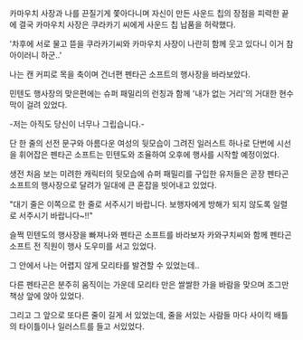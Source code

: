 카마우치 사장과 나를 끈질기게 쫓아다니며 자신이 만든 사운드 칩의 장점을 피력한 끝에 결국 카마우치 사장은 쿠라카기 씨에게 사운드 칩 납품을 허락했다.

'차후에 서로 물고 뜯을 쿠라카기씨와 카마우치 사장이 나란히 함께 웃고 있다니 이거 참 아이러니 하군..'

나는 캔 커피로 목을 축이며 건너편 펜타곤 소프트의 행사장을 바라보았다. 

민텐도 행사장의 맞은편에는 슈퍼 패밀리의 런칭과 함께 '내가 없는 거리'의 거대한 현수막이 걸려 있었다.

-저는 아직도 당신이 너무나 그립습니다.-

단 한 줄의 선전 문구와 아름다운 여성의 뒷모습이 그려진 일러스트 하나로 단번에 시선을 휘어잡은 펜타곤 소프트는 민텐도와 조율하여 오후에 행사를 시작할 예정이었다.

생전 처음 보는 미려한 캐릭터의 뒷모습에 슈퍼 패밀리를 구입한 유저들은 곧장 펜타곤 소프트의 행사장으로 달려가 일대에 큰 혼잡을 빗어내고 있었다.

"대기 줄은 이쪽으로 한 줄로 서주시기 바랍니다. 보행자에게 방해가 되지 않도록 일렬로 서주시기 바랍니다~!!"

슬쩍 민텐도의 행사장을 빠져나와 펜타곤 소프트를 바라보자 카와구치씨와 함께 펜타곤 소프트 전 직원이 행사 도우미를 서고 있었다.

그 안에서 나는 어렵지 않게 모리타를 발견할 수 있었는데..

다른 펜타곤은 분주히 움직이는 가운데 모리타 만은 쌀쌀한 가을 바람을 맞으며 조그만 책상 앞에 앉아 있었다.

그리고 그 앞으로 또다른 줄이 길게 서 있었는데, 줄을 서있는 사람들 마다 사이킥 배틀의 타이틀이나 일러스트를 들고 서있었다.